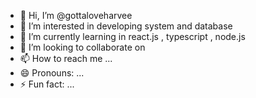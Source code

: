 - 👋 Hi, I’m @gottaloveharvee
- 👀 I’m interested in developing system and database
- 🌱 I’m currently learning in react.js , typescript , node.js
- 💞️ I’m looking to collaborate on 
- 📫 How to reach me ...
- 😄 Pronouns: ...
- ⚡ Fun fact: ...


<!---
gottaloveharvee/gottaloveharvee is a ✨ special ✨ repository because its `README.md` (this file) appears on your GitHub profile.
You can click the Preview link to take a look at your changes.
--->
